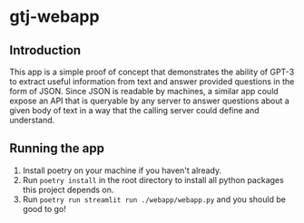 # gtj-webapp

## Introduction

This app is a simple proof of concept that demonstrates the ability of GPT-3 to extract useful information from text and answer provided questions in the form of JSON. Since JSON is readable by machines, a similar app could expose an API that is queryable by any server to answer questions about a given body of text in a way that the calling server could define and understand.

## Running the app

1. Install poetry on your machine if you haven't already.
2. Run `poetry install` in the root directory to install all python packages this project depends on.
3. Run `poetry run streamlit run ./webapp/webapp.py` and you should be good to go!